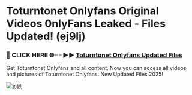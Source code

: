 # Toturntonet Onlyfans Original Videos 0nlyFans Leaked - Files Updated! (ej9lj)

<h3>🔴 CLICK HERE 🌐==►► <a href="https://tinyurl.com/2m67pmp6" rel="nofollow">Toturntonet Onlyfans Updated Files</a></h3>

Get Toturntonet Onlyfans and all content. Now you can access all videos and pictures of Toturntonet Onlyfans. New Updated Files 2025!

[![ej9lj](https://i.imgur.com/H4QAA4z.gif)](https://tinyurl.com/2m67pmp6)